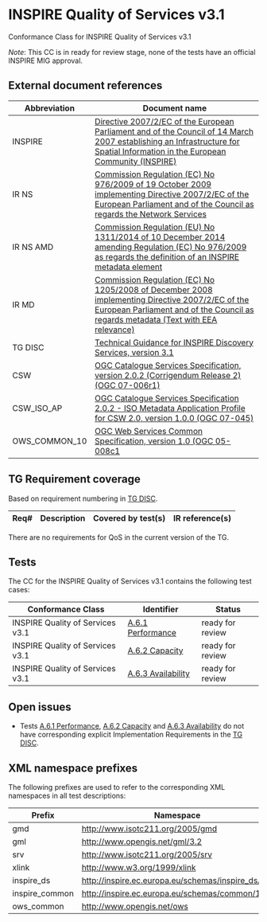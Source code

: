 INSPIRE Quality of Services v3.1
================================

Conformance Class for INSPIRE Quality of Services v3.1

*Note*: This CC is in ready for review stage, none of the tests have an official INSPIRE MIG approval.

## External document references

| Abbreviation | Document name                       |
| ------------ | ----------------------------------- |
| INSPIRE <a name="ref_INSPIRE"></a> | [Directive 2007/2/EC of the European Parliament and of the Council of 14 March 2007 establishing an Infrastructure for Spatial Information in the European Community (INSPIRE)](http://eur-lex.europa.eu/legal-content/EN/TXT/PDF/?uri=CELEX:32007L0002&from=EN)
| IR NS <a name="ref_IR_NS"></a>   | [Commission Regulation (EC) No 976/2009 of 19 October 2009 implementing Directive 2007/2/EC of the European Parliament and of the Council as regards the Network Services](http://eur-lex.europa.eu/legal-content/EN/TXT/PDF/?uri=CELEX:32009R0976&from=EN)
| IR NS AMD <a name="ref_IR_NS_AMD"></a> | [Commission Regulation (EU) No 1311/2014 of 10 December 2014 amending Regulation (EC) No 976/2009 as regards the definition of an INSPIRE metadata element](http://eur-lex.europa.eu/legal-content/EN/TXT/PDF/?uri=CELEX:32014R1311&from=EN)
| IR MD <a name="ref_IR_MD"></a> | [Commission Regulation (EC) No 1205/2008 of December 2008 implementing Directive 2007/2/EC of the European Parliament and of the Council as regards metadata (Text with EEA relevance)](http://eur-lex.europa.eu/LexUriServ/LexUriServ.do?uri=OJ:L:2008:326:0012:0030:EN:PDF)
| TG DISC <a name="ref_TG_DISC"></a> | [Technical Guidance for INSPIRE Discovery Services, version 3.1](http://inspire.jrc.ec.europa.eu/documents/Network_Services/TechnicalGuidance_DiscoveryServices_v3.1.pdf)
| CSW <a name="ref_CSW"></a> | [OGC Catalogue Services Specification, version 2.0.2 (Corrigendum Release 2) (OGC 07-006r1)](http://portal.opengeospatial.org/files/?artifact_id=20555)
| CSW_ISO_AP <a name="ref_CSW_ISO_AP"></a> | [OGC Catalogue Services Specification 2.0.2 - ISO Metadata Application Profile for CSW 2.0, version 1.0.0 (OGC 07-045)](http://portal.opengeospatial.org/files/?artifact_id=21460)
| OWS_COMMON_10 <a name="ref_OWS_COMMON_10"></a> | [OGC Web Services Common Specification, version 1.0 (OGC 05-008c1](http://portal.opengeospatial.org/files/?artifact_id=8798)

## TG Requirement coverage

Based on requirement numbering in [TG DISC](#ref_TG_DISC).

| Req#   | Description                          | Covered by test(s)                 | IR reference(s)                  |
| ------ | ------------------------------------ | ---------------------------------- | -------------------------------- |

There are no requirements for QoS in the current version of the TG.

## Tests

The CC for the INSPIRE Quality of Services v3.1 contains the following test cases:

| Conformance Class | Identifier                                                        | Status   |
| ------------------| ----------------------------------------------------------------- | -------- |
| INSPIRE Quality of Services v3.1 | [A.6.1 Performance](A.06.01.QoS.performance.md) | ready for review  |
| INSPIRE Quality of Services v3.1 | [A.6.2 Capacity](A.06.02.QoS.capacity.md) | ready for review  |
| INSPIRE Quality of Services v3.1 | [A.6.3 Availability](A.06.03.QoS.availability.md) | ready for review  |

## Open issues

* Tests [A.6.1 Performance](A.06.01.QoS.performance.md), [A.6.2 Capacity](A.06.02.QoS.capacity.md) and [A.6.3 Availability](A.06.03.QoS.availability.md) do not have corresponding explicit Implementation Requirements in the [TG DISC](#ref_TG_DISC).

## XML namespace prefixes <a name="namespaces"></a>

The following prefixes are used to refer to the corresponding XML namespaces in all test descriptions:

Prefix         | Namespace
-------------- | -------------------------------------------------
gmd | http://www.isotc211.org/2005/gmd
gml | http://www.opengis.net/gml/3.2
srv | http://www.isotc211.org/2005/srv
xlink          | http://www.w3.org/1999/xlink
inspire_ds | http://inspire.ec.europa.eu/schemas/inspire_ds/1.0
inspire_common | http://inspire.ec.europa.eu/schemas/common/1.0
ows_common | http://www.opengis.net/ows
